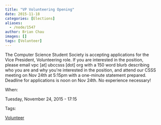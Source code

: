 ```yaml
---
title: "VP Volunteering Opening"
date: 2015-11-18
categories: [Elections]
aliases:
  - /node/1547
author: Brian Chau
images: []
tags: [Volunteer]
---
```


The Computer Science Student Society is accepting applications for the Vice President, Volunteering role. If you are interested in the position, please email vpc \[at\] ubccsss \[dot\] org with a 150 word blurb describing who you are and why you're interested in the position, and attend our CSSS meeting on Nov 24th at 5:15pm with a one-minute statement prepared. Deadline for applications is noon on Nov 24th. No experience necessary!

When:

Tuesday, November 24, 2015 - 17:15

Tags:

[Volunteer](/club/volunteer)
